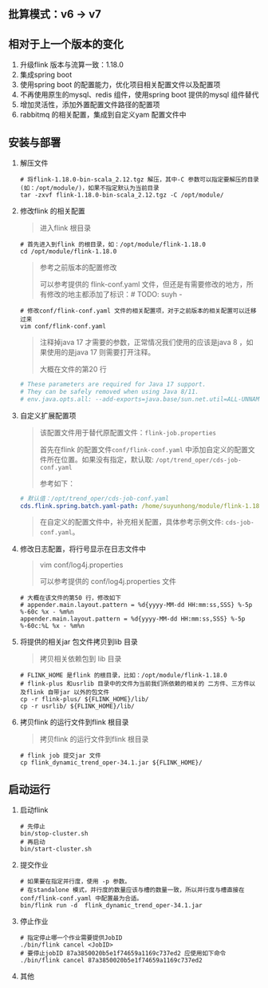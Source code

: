 







## 批算模式：v6 -> v7



## 相对于上一个版本的变化 

1. 升级flink 版本与流算一致：1.18.0
2. 集成spring boot
3. 使用spring boot 的配置能力，优化项目相关配置文件以及配置项
4. 不再使用原生的mysql、redis 组件，使用spring boot 提供的mysql 组件替代
5. 增加灵活性，添加外置配置文件路径的配置项
6. rabbitmq 的相关配置，集成到自定义yam 配置文件中



## 安装与部署

1. 解压文件

   ```shell
   # 将flink-1.18.0-bin-scala_2.12.tgz 解压，其中-C 参数可以指定要解压的目录(如：/opt/module/)，如果不指定默认为当前目录
   tar -zxvf flink-1.18.0-bin-scala_2.12.tgz -C /opt/module/
   ```

2. 修改flink 的相关配置

   > 进入flink 根目录

   ```shell
   # 首先进入到flink 的根目录，如：/opt/module/flink-1.18.0
   cd /opt/module/flink-1.18.0
   ```

   > 参考之前版本的配置修改
   >
   > 可以参考提供的  flink-conf.yaml 文件，但还是有需要修改的地方，所有修改的地主都添加了标识：# TODO: suyh - 

   ```shell
   # 修改conf/flink-conf.yaml 文件的相关配置项，对于之前版本的相关配置可以迁移过来
   vim conf/flink-conf.yaml
   ```

   > 注释掉java 17 才需要的参数，正常情况我们使用的应该是java 8 ，如果使用的是java 17 则需要打开注释。
   >
   > 大概在文件的第20 行

   ```yaml
   # These parameters are required for Java 17 support.
   # They can be safely removed when using Java 8/11.
   # env.java.opts.all: --add-exports=java.base/sun.net.util=ALL-UNNAMED --add-exports=java.rmi/sun.rmi.registry=ALL-UNNAMED --add-exports=jdk.compiler/com.sun.tools.javac.api=ALL-UNNAMED --add-exports=jdk.compiler/com.sun.tools.javac.file=ALL-UNNAMED --add-exports=jdk.compiler/com.sun.tools.javac.parser=ALL-UNNAMED --add-exports=jdk.compiler/com.sun.tools.javac.tree=ALL-UNNAMED --add-exports=jdk.compiler/com.sun.tools.javac.util=ALL-UNNAMED --add-exports=java.security.jgss/sun.security.krb5=ALL-UNNAMED --add-opens=java.base/java.lang=ALL-UNNAMED --add-opens=java.base/java.net=ALL-UNNAMED --add-opens=java.base/java.io=ALL-UNNAMED --add-opens=java.base/java.nio=ALL-UNNAMED --add-opens=java.base/sun.nio.ch=ALL-UNNAMED --add-opens=java.base/java.lang.reflect=ALL-UNNAMED --add-opens=java.base/java.text=ALL-UNNAMED --add-opens=java.base/java.time=ALL-UNNAMED --add-opens=java.base/java.util=ALL-UNNAMED --add-opens=java.base/java.util.concurrent=ALL-UNNAMED --add-opens=java.base/java.util.concurrent.atomic=ALL-UNNAMED --add-opens=java.base/java.util.concurrent.locks=ALL-UNNAMED
   ```

3. 自定义扩展配置项

   > 该配置文件用于替代原配置文件：`flink-job.properties`
   >
   > 首先在flink 的配置文件`conf/flink-conf.yaml` 中添加自定义的配置文件所在位置。如果没有指定，默认取: `/opt/trend_oper/cds-job-conf.yaml`
   >
   > 参考如下：

   ```yaml
   # 默认值：/opt/trend_oper/cds-job-conf.yaml
   cds.flink.spring.batch.yaml-path: /home/suyunhong/module/flink-1.18.0/cds/cds-job-conf.yaml
   ```

   > 在自定义的配置文件中，补充相关配置，具体参考示例文件: `cds-job-conf.yaml`。

4. 修改日志配置，将行号显示在日志文件中

   > vim conf/log4j.properties
   >
   > 可以参考提供的  conf/log4j.properties 文件

   ```shell
   # 大概在该文件的第50 行，修改如下
   # appender.main.layout.pattern = %d{yyyy-MM-dd HH:mm:ss,SSS} %-5p %-60c %x - %m%n
   appender.main.layout.pattern = %d{yyyy-MM-dd HH:mm:ss,SSS} %-5p %-60c:%L %x - %m%n
   ```

5. 将提供的相关jar 包文件拷贝到lib 目录

   > 拷贝相关依赖包到 lib 目录

   ```shell
   # FLINK_HOME 是flink 的根目录，比如：/opt/module/flink-1.18.0
   # flink-plus 和usrlib 目录中的文件为当前我们所依赖的相关的 二方件、三方件以及flink 自带jar 以外的包文件
   cp -r flink-plus/ ${FLINK_HOME}/lib/
   cp -r usrlib/ ${FLINK_HOME}/lib/
   ```

6. 拷贝flink 的运行文件到flink 根目录

   > 拷贝flink 的运行文件到flink 根目录

   ```shell
   # flink job 提交jar 文件
   cp flink_dynamic_trend_oper-34.1.jar ${FLINK_HOME}/
   ```

## 启动运行

1. 启动flink

   ```shell
   # 先停止
   bin/stop-cluster.sh
   # 再启动
   bin/start-cluster.sh
   ```

2. 提交作业

   ```shell
   # 如果要在指定并行度，使用 -p 参数。
   # 在standalone 模式，并行度的数量应该与槽的数量一致，所以并行度与槽直接在conf/flink-conf.yaml 中配置最为合适。
   bin/flink run -d  flink_dynamic_trend_oper-34.1.jar
   ```

3. 停止作业

   ```shell
   # 指定停止哪一个作业需要提供JobID
   ./bin/flink cancel <JobID>
   # 要停止jobID 87a3850020b5e1f74659a1169c737ed2 应使用如下命令
   ./bin/flink cancel 87a3850020b5e1f74659a1169c737ed2
   ```

4. 其他





